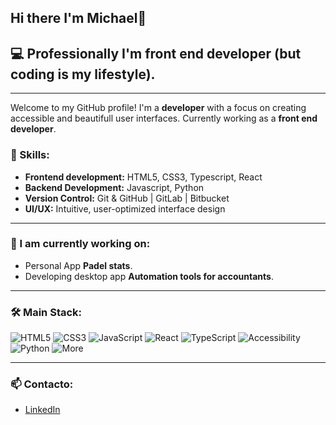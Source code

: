 ## Hi there I'm Michael👋
## 💻 Professionally I'm front end developer (but coding is my lifestyle).

---

Welcome to my GitHub profile! I'm a **developer** with a focus on creating accessible and beautifull user interfaces. Currently working as a **front end developer**.

### 🚀 Skills:
- **Frontend development:** HTML5, CSS3, Typescript, React
- **Backend Development:** Javascript, Python
- **Version Control:** Git & GitHub | GitLab | Bitbucket
- **UI/UX:** Intuitive, user-optimized interface design

---

### 🌱 I am currently working on:
- Personal App **Padel stats**.
- Developing desktop app **Automation tools for accountants**.

---

### 🛠 Main Stack:
![HTML5](https://img.shields.io/badge/HTML5-E34F26?style=for-the-badge&logo=html5&logoColor=white)
![CSS3](https://img.shields.io/badge/CSS3-1572B6?style=for-the-badge&logo=css3&logoColor=white)
![JavaScript](https://img.shields.io/badge/JavaScript-F7DF1E?style=for-the-badge&logo=javascript&logoColor=black)
![React](https://img.shields.io/badge/React-61DAFB?style=for-the-badge&logo=react&logoColor=black)
![TypeScript](https://img.shields.io/badge/TypeScript-007ACC?style=for-the-badge&logo=typescript&logoColor=white)
![Accessibility](https://img.shields.io/badge/Accessibility-a11y-000000?style=for-the-badge&logo=accessibility&logoColor=white)
![Python](https://img.shields.io/badge/Python-3776AB?style=for-the-badge&logo=python&logoColor=white)
![More](https://img.shields.io/badge/More...-555555?style=for-the-badge&logo=more&logoColor=white)

---

### 📫 Contacto:
- [LinkedIn](https://www.linkedin.com/in/michael-s-peralta-3ab681b0/)

<!--
**MichaelSPeralta/MichaelSPeralta** is a ✨ _special_ ✨ repository because its `README.md` (this file) appears on your GitHub profile.

Here are some ideas to get you started:

- 🔭 I’m currently working on ...
- 🌱 I’m currently learning ...
- 👯 I’m looking to collaborate on ...
- 🤔 I’m looking for help with ...
- 💬 Ask me about ...
- 📫 How to reach me: ...
- 😄 Pronouns: ...
- ⚡ Fun fact: ...
-->
